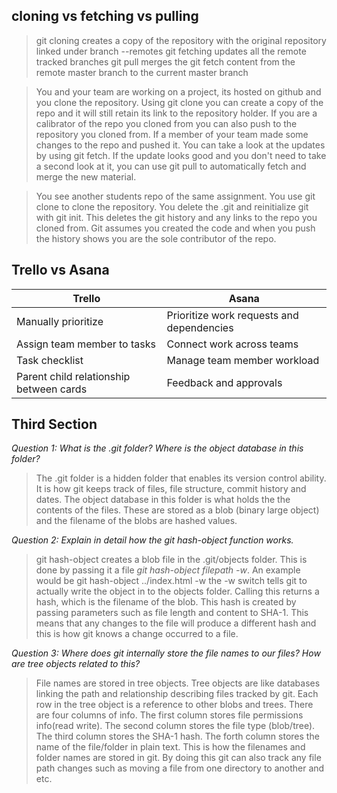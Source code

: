 ## cloning vs fetching vs pulling

> git cloning creates a copy of the repository with the original repository linked under branch --remotes
  git fetching updates all the remote tracked branches
  git pull merges the git fetch content from the remote master branch to the current master branch

> You and your team are working on a project, its hosted on github and you clone the repository.
  Using git clone you can create a copy of the repo and it will still retain its link to the repository holder.
  If you are a calibrator of the repo you cloned from you can also push to the repository you cloned from.
  If a member of your team made some changes to the repo and pushed it. You can take a look at the updates by using git fetch.
  If the update looks good and you don't need to take a second look at it, you can use git pull to automatically fetch and merge the new material.

> You see another students repo of the same assignment. You use git clone to clone the repository. You delete the .git
  and reinitialize git with git init. This deletes the git history and any links to the repo you cloned from.
  Git assumes you created the code and when you push the history shows you are the sole contributor of the repo.

## Trello vs Asana

| Trello | Asana |
| ------ | ----- |
| Manually prioritize | Prioritize work requests and dependencies |
| Assign team member to tasks | Connect work across teams |
| Task checklist | Manage team member workload |
| Parent child relationship between cards | Feedback and approvals |

## Third Section

_Question 1: What is the .git folder? Where is the object database in this folder?_

> The .git folder is a hidden folder that enables its version control ability.
  It is how git keeps track of files, file structure, commit history and dates.
  The object database in this folder is what holds the the contents of the files.
  These are stored as a blob (binary large object) and the filename of the blobs are hashed values.

_Question 2: Explain in detail how the git hash-object function works._

> git hash-object creates a blob file in the .git/objects folder.
  This is done by passing it a file *git hash-object filepath -w*.
  An example would be git hash-object ../index.html -w
  the -w switch tells git to actually write the object in to the objects folder.
  Calling this returns a hash, which is the filename of the blob.
  This hash is created by passing parameters such as file length and content to SHA-1.
  This means that any changes to the file will produce a different hash and this is how git knows a change occurred to a file.
  
_Question 3: Where does git internally store the file names to our files? How are tree objects related to this?_

> File names are stored in tree objects. Tree objects are like databases linking the path and relationship describing files tracked by git.
  Each row in the tree object is a reference to other blobs and trees. There are four columns of info.
  The first column stores file permissions info(read write).
  The second column stores the file type (blob/tree).
  The third column stores the SHA-1 hash.
  The forth column stores the name of the file/folder in plain text.
  This is how the filenames and folder names are stored in git.
  By doing this git can also track any file path changes such as moving a file from one directory to another and etc.
